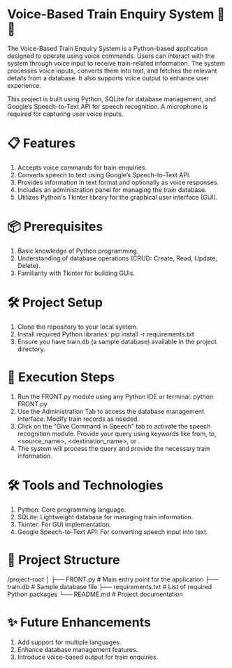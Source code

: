 
# Voice-Based Train Enquiry System 🚆🎤
The Voice-Based Train Enquiry System is a Python-based application designed to operate using voice commands. Users can interact with the system through voice input to receive train-related information. The system processes voice inputs, converts them into text, and fetches the relevant details from a database. It also supports voice output to enhance user experience.

This project is built using Python, SQLite for database management, and Google’s Speech-to-Text API for speech recognition. A microphone is required for capturing user voice inputs.

# 📋 Features
1. Accepts voice commands for train enquiries.
2. Converts speech to text using Google’s Speech-to-Text API.
3. Provides information in text format and optionally as voice responses.
4. Includes an administration panel for managing the train database.
5. Utilizes Python's Tkinter library for the graphical user interface (GUI).

# 📦 Prerequisites
1. Basic knowledge of Python programming.
2. Understanding of database operations (CRUD: Create, Read, Update, Delete).
3. Familiarity with Tkinter for building GUIs.

# 🛠️ Project Setup
1. Clone the repository to your local system.
2. Install required Python libraries: pip install -r requirements.txt
3. Ensure you have train.db (a sample database) available in the project directory.

# 🚀 Execution Steps
1. Run the FRONT.py module using any Python IDE or terminal: python FRONT.py
2. Use the Administration Tab to access the database management interface. Modify train records as needed.
3. Click on the "Give Command in Speech" tab to activate the speech recognition module. Provide your query using keywords like from, to, <source_name>, <destination_name>, or <date>.
4. The system will process the query and provide the necessary train information.

# 🛠️ Tools and Technologies
1. Python: Core programming language.
2. SQLite: Lightweight database for managing train information.
3. Tkinter: For GUI implementation.
4. Google Speech-to-Text API: For converting speech input into text.

# 📂 Project Structure

/project-root
│
├── FRONT.py                # Main entry point for the application
├── train.db                # Sample database file
├── requirements.txt        # List of required Python packages
└── README.md               # Project documentation

# ✨ Future Enhancements
1. Add support for multiple languages.
2. Enhance database management features.
3. Introduce voice-based output for train enquiries.